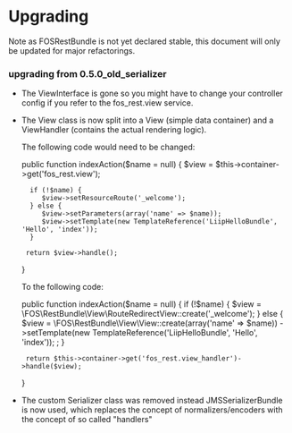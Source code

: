 Upgrading
=========

Note as FOSRestBundle is not yet declared stable, this document will only be updated
for major refactorings.

### upgrading from 0.5.0_old_serializer

 * The ViewInterface is gone so you might have to change your controller config if you refer to the fos_rest.view service.

 * The View class is now split into a View (simple data container) and a ViewHandler (contains the actual rendering logic).

    The following code would need to be changed:

     public function indexAction($name = null)
     {
        $view = $this->container->get('fos_rest.view');

         if (!$name) {
            $view->setResourceRoute('_welcome');
         } else {
            $view->setParameters(array('name' => $name));
            $view->setTemplate(new TemplateReference('LiipHelloBundle', 'Hello', 'index'));
         }

        return $view->handle();
     }

    To the following code:

    public function indexAction($name = null)
    {
        if (!$name) {
            $view = \FOS\RestBundle\View\RouteRedirectView::create('_welcome');
        } else {
            $view = \FOS\RestBundle\View\View::create(array('name' => $name))
                ->setTemplate(new TemplateReference('LiipHelloBundle', 'Hello', 'index'));
            ;
        }

        return $this->container->get('fos_rest.view_handler')->handle($view);
    }

  * The custom Serializer class was removed instead JMSSerializerBundle is now used, which
    replaces the concept of normalizers/encoders with the concept of so called "handlers"
